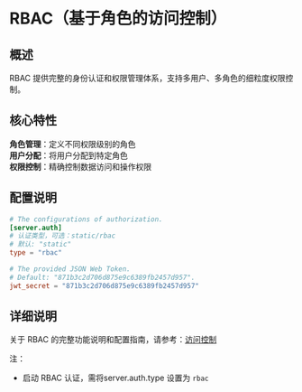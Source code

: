 # RBAC（基于角色的访问控制）

## 概述

RBAC 提供完整的身份认证和权限管理体系，支持多用户、多角色的细粒度权限控制。

## 核心特性
**角色管理**：定义不同权限级别的角色  
**用户分配**：将用户分配到特定角色  
**权限控制**：精确控制数据访问和操作权限  

## 配置说明

```toml
# The configurations of authorization.
[server.auth]
# 认证类型，可选：static/rbac
# 默认: "static"
type = "rbac" 

# The provided JSON Web Token.
# Default: "871b3c2d706d875e9c6389fb2457d957".
jwt_secret = "871b3c2d706d875e9c6389fb2457d957"
```

## 详细说明

关于 RBAC 的完整功能说明和配置指南，请参考：[访问控制](../access-control/overview.md)


注：
- 启动 RBAC 认证，需将server.auth.type 设置为 `rbac` 
